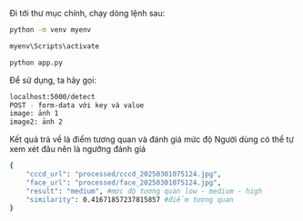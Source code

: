 Đi tới thư mục chính, chạy dòng lệnh sau:

```bash
python -m venv myenv

myenv\Scripts\activate

python app.py
```

Để sử dụng, ta hãy gọi:

```bash
localhost:5000/detect
POST - form-data với key và value
image: ảnh 1
image2: ảnh 2
```

Kết quả trả về là điểm tương quan và đánh giá mức độ
Người dùng có thể tự xem xét đâu nên là ngưỡng đánh giá

```bash
{
    "cccd_url": "processed/cccd_20250301075124.jpg",
    "face_url": "processed/face_20250301075124.jpg",
    "result": "medium", #mức độ tương quan low - medium - high
    "similarity": 0.41671857237815857 #điểm tương quan
}
```
